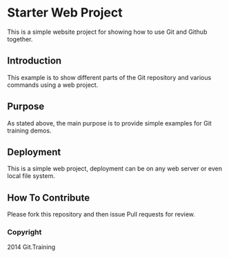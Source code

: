 # Starter Web Project

This is a simple website project for
showing how to use Git and Github together.

## Introduction

This example is to show different parts
of the Git repository and various commands 
using a web project.

## Purpose

As stated above, the main purpose is to
provide simple examples for Git training
demos.

## Deployment

This is a simple web project, deployment 
can be on any web server or even local file system.

## How To Contribute

Please fork this repository and then issue Pull requests for review.

### Copyright

2014 Git.Training